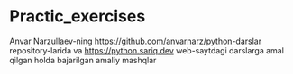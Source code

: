 # Practic_exercises
Anvar Narzullaev-ning https://github.com/anvarnarz/python-darslar repository-larida va https://python.sariq.dev web-saytdagi darslarga amal qilgan holda bajarilgan amaliy mashqlar
